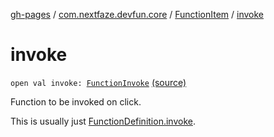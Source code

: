 [gh-pages](../../index.md) / [com.nextfaze.devfun.core](../index.md) / [FunctionItem](index.md) / [invoke](./invoke.md)

# invoke

`open val invoke: `[`FunctionInvoke`](../-function-invoke.md) [(source)](https://github.com/NextFaze/dev-fun/tree/master/devfun-annotations/src/main/java/com/nextfaze/devfun/core/Items.kt#L61)

Function to be invoked on click.

This is usually just [FunctionDefinition.invoke](../-function-definition/invoke.md).

